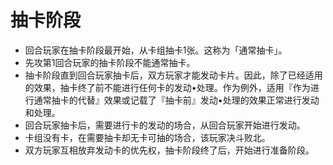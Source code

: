 # 抽卡阶段

* 回合玩家在抽卡阶段最开始，从卡组抽卡1张。这称为「通常抽卡」。
* 先攻第1回合玩家的抽卡阶段不能通常抽卡。
* 抽卡阶段直到回合玩家抽卡后，双方玩家才能发动卡片。因此，除了已经适用的效果，抽卡终了前不能进行任何卡的发动•处理。作为例外，适用『作为进行通常抽卡的代替』效果或记载了『抽卡前』发动•处理的效果正常进行发动和处理。
* 回合玩家抽卡后，需要进行卡的发动的场合，从回合玩家开始进行发动。
* 卡组没有卡，在需要抽卡却无卡可抽的场合，该玩家决斗败北。
* 双方玩家互相放弃发动卡的优先权，抽卡阶段终了后，开始进行准备阶段。

